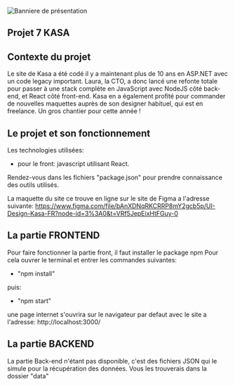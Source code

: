 ![Banniere de présentation](https://github.com/SheppardShepp/p7-kasa-oc/blob/master/src/assets/gitImg/imgReadme.png)

## Projet 7 KASA

## Contexte du projet

Le site de Kasa a été codé il y a maintenant plus de 10 ans en ASP.NET avec un code legacy important.
Laura, la CTO, a donc lancé une refonte totale pour passer à une stack complète en JavaScript avec NodeJS côté back-end, et React côté front-end.
Kasa en a également profité pour commander de nouvelles maquettes auprès de son designer habituel, qui est en freelance.
Un gros chantier pour cette année !

## Le projet et son fonctionnement

Les technologies utilisées:

- pour le front: javascript utilisant React.

Rendez-vous dans les fichiers "package.json" pour prendre connaissance des outils utilisés.

La maquette du site ce trouve en ligne sur le site de Figma a l'adresse suivante: https://www.figma.com/file/bAnXDNqRKCRRP8mY2gcb5p/UI-Design-Kasa-FR?node-id=3%3A0&t=VRf5JepEixHtFGuy-0

## La partie FRONTEND

Pour faire fonctionner la partie front, il faut installer le package npm
Pour cela ouvrer le terminal et entrer les commandes suivantes:

- "npm install"

puis:

- "npm start"

une page internet s'ouvrira sur le navigateur par defaut avec le site a l'adresse: http://localhost:3000/

## La partie BACKEND

La partie Back-end n'étant pas disponible, c'est des fichiers JSON qui le simule pour la récupération des données.
Vous les trouverais dans la dossier "data"

